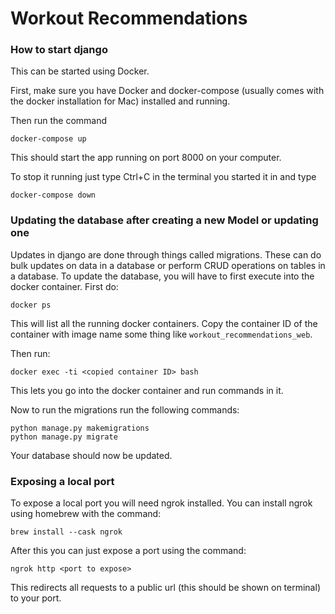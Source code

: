 # Workout Recommendations

### How to start django
This can be started using Docker.

First, make sure you have Docker and docker-compose (usually comes with the docker installation for Mac) installed and running.

Then run the command 
```
docker-compose up
```
This should start the app running on port 8000 on your computer.

To stop it running just type Ctrl+C in the terminal you started it in and type 
```
docker-compose down
```

### Updating the database after creating a new Model or updating one
Updates in django are done through things called migrations. These can do bulk updates on data in a database or perform CRUD operations on tables in a database.
To update the database, you will have to first execute into the docker container.
First do:
```
docker ps
```
This will list all the running docker containers.
Copy the container ID of the container with image name some thing like `workout_recommendations_web`.

Then run:
```
docker exec -ti <copied container ID> bash
```
This lets you go into the docker container and run commands in it.

Now to run the migrations run the following commands:
```
python manage.py makemigrations
python manage.py migrate
```
Your database should now be updated.


### Exposing a local port
To expose a local port you will need ngrok installed. You can install ngrok using homebrew with the command:
```
brew install --cask ngrok
```

After this you can just expose a port using the command:
```
ngrok http <port to expose>
```

This redirects all requests to a public url (this should be shown on terminal) to your port.
